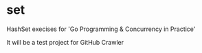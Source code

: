 set
===

HashSet execises for 'Go Programming & Concurrency in Practice'

It will be a test project for GitHub Crawler